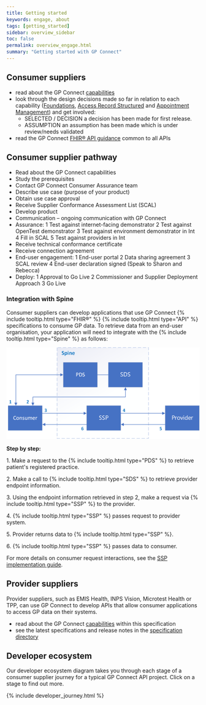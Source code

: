 ```yaml
---
title: Getting started
keywords: engage, about
tags: [getting_started]
sidebar: overview_sidebar
toc: false
permalink: overview_engage.html
summary: "Getting started with GP Connect"
---
```


## Consumer suppliers ##

- read about the GP Connect [capabilities](overview_priority_capabilities.html)
- look through the design decisions made so far in relation to each capability ([Foundations](foundations_design.html), [Access Record Structured](accessrecord_structured_design.html) and [Appointment Management](appointments_design.html)) and get involved:
	- <span class="label label-success">SELECTED</span> / <span class="label label-info">DECISION</span> a decision has been made for first release.
	- <span class="label label-warning">ASSUMPTION</span> an assumption has been made which is under review/needs validated
- read the GP Connect [FHIR&reg; API guidance](development_fhir_api_guidance.html) common to all APIs

## Consumer supplier pathway ##

- Read about the GP Connect capabilities
- Study the prerequisites
- Contact GP Connect Consumer Assurance team
- Describe use case (purpose of your product)
- Obtain use case approval
- Receive Supplier Conformance Assessment List (SCAL)
- Develop product
- Communication – ongoing communication with GP Connect
- Assurance:
1 Test against internet-facing demonstrator
2 Test against OpenTest demonstrator
3 Test against environment demonstrator in Int
4 Fill in SCAL
5 Test against providers in Int
- Receive technical conformance certificate
- Receive connection agreement
- End-user engagement:
1 End-user portal
2 Data sharing agreement
3 SCAL review
4 End-user declaration signed  (Speak to Sharon and Rebecca)
- Deploy:
1 Approval to Go Live
2 Commissioner and Supplier Deployment Approach
3 Go Live

### Integration with Spine ###

<p>Consumer suppliers can develop applications that use GP Connect {% include tooltip.html type="FHIR&reg;" %} {% include tooltip.html type="API" %} specifications to consume GP data. To retrieve data from an end-user organisation, your application will need to integrate with the {% include tooltip.html type="Spine" %} as follows:</p>

![Img](images/overview/gp_connect_apis.png)

**Step by step:**
<p>1. Make a request to the {% include tooltip.html type="PDS" %} to retrieve patient's registered practice.</p>
<p>2. Make a call to {% include tooltip.html type="SDS" %} to retrieve provider endpoint information.</p>
<p>3. Using the endpoint information retrieved in step 2, make a request via {% include tooltip.html type="SSP" %} to the provider.</p>
<p>4. {% include tooltip.html type="SSP" %} passes request to provider system.</p>
<p>5. Provider returns data to {% include tooltip.html type="SSP" %}.</p>
<p>6. {% include tooltip.html type="SSP" %} passes data to consumer.</p>

For more details on consumer request interactions, see the [SSP implementation guide](https://developer.nhs.uk/apis/spine-core-1-0/ssp_implementation_guide.html).

## Provider suppliers ##

Provider suppliers, such as EMIS Health, INPS Vision, Microtest Health or TPP, can use GP Connect to develop APIs that allow consumer applications to access GP data on their systems.

- read about the GP Connect [capabilities](overview_priority_capabilities.html) within this specification
- see the latest specifications and release notes in the [specification directory](https://digital.nhs.uk/services/gp-connect/gp-connect-specifications-for-developers)

## Developer ecosystem ##

Our developer ecosystem diagram takes you through each stage of a consumer supplier journey for a typical GP Connect API project. Click on a stage to find out more.

{% include developer_journey.html %}

